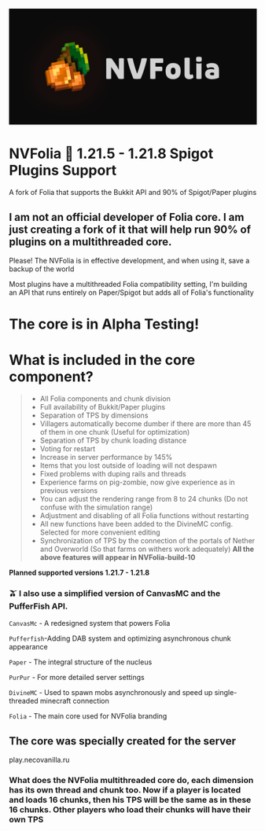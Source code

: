 ![Brand](https://github.com/deivaxxx/NVFolia/blob/main/nvfolia.png)


# NVFolia 🌴 1.21.5 - 1.21.8 Spigot Plugins Support
A fork of Folia that supports the Bukkit API and 90% of Spigot/Paper plugins

## I am not an official developer of Folia core. I am just creating a fork of it that will help run 90% of plugins on a multithreaded core.
Please! The NVFolia is in effective development, and when using it, save a backup of the world

Most plugins have a multithreaded Folia compatibility setting, I'm building an API that runs entirely on Paper/Spigot but adds all of Folia's functionality
# The core is in Alpha Testing!

# What is included in the core component?
> - All Folia components and chunk division
> -  Full availability of Bukkit/Paper plugins
> - Separation of TPS by dimensions
> - Villagers automatically become dumber if there are more than 45 of them in one chunk (Useful for optimization)
> - Separation of TPS by chunk loading distance
> - Voting for restart
> - Increase in server performance by 145%
> - Items that you lost outside of loading will not despawn
> - Fixed problems with duping rails and threads
> - Experience farms on pig-zombie, now give experience as in previous versions
> - You can adjust the rendering range from 8 to 24 chunks (Do not confuse with the simulation range)
> - Adjustment and disabling of all Folia functions without restarting
> - All new functions have been added to the DivineMC config. Selected for more convenient editing
> - Synchronization of TPS by the connection of the portals of Nether and Overworld (So that farms on withers work adequately)
**All the above features will appear in NVFolia-build-10**

**Planned supported versions 1.21.7 - 1.21.8**


### 🫒 I also use a simplified version of CanvasMC and the PufferFish API.
```CanvasMc``` - A redesigned system that powers Folia

```Pufferfish```-Adding DAB system and optimizing asynchronous chunk appearance

```Paper``` - The integral structure of the nucleus

```PurPur``` - For more detailed server settings

```DivineMC``` - Used to spawn mobs asynchronously and speed up single-threaded minecraft connection

```Folia``` - The main core used for NVFolia branding

## The core was specially created for the server 
play.necovanilla.ru

### What does the NVFolia multithreaded core do, each dimension has its own thread and chunk too. Now if a player is located and loads 16 chunks, then his TPS will be the same as in these 16 chunks. Other players who load their chunks will have their own TPS
